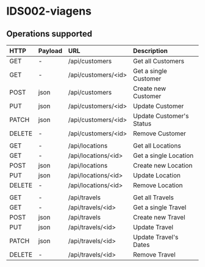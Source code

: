 # IDS002-viagens

## Operations supported

| HTTP | Payload | URL | Description
| :--- | :--- | :--- | :---
| GET | - | /api/customers | Get all Customers
| GET | - | /api/customers/\<id\> | Get a single Customer
| POST | json | /api/customers | Create new Customer
| PUT | json | /api/customers/\<id\> | Update Customer
| PATCH | json | /api/customers/\<id\> | Update Customer's Status
| DELETE | - | /api/customers/\<id\> | Remove Customer
|  |  |  | 
| GET | - | /api/locations | Get all Locations
| GET | - | /api/locations/\<id\> | Get a single Location
| POST | json | /api/locations | Create new Location
| PUT | json | /api/locations/\<id\> | Update Location
| DELETE | - | /api/locations/\<id\> | Remove Location
|  |  |  | 
| GET | - | /api/travels | Get all Travels
| GET | - | /api/travels/\<id\> | Get a single Travel
| POST | json | /api/travels | Create new Travel
| PUT | json | /api/travels/\<id\> | Update Travel
| PATCH | json | /api/travels/\<id\> | Update Travel's Dates
| DELETE | - | /api/travels/\<id\> | Remove Travel
